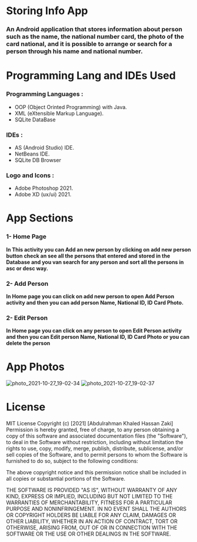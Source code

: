 # Storing Info App
### An **Android application** that stores information about person such as the name, the national number card, the photo of the card national, and it is possible to arrange or search for a person through his name and national number.
# Programming Lang and IDEs Used
### Programming Languages :
- OOP (Object Orinted Programming) with Java.
- XML (eXtensible Markup Language).
- SQLite DataBase
### IDEs :
- AS (Android Studio) IDE.
- NetBeans IDE.
- SQLite DB Browser
### Logo and Icons :
- Adobe Photoshop 2021.
- Adobe XD (ux/ui) 2021.
# App Sections
### 1- Home Page
**In This activity you can Add an new person by clicking on add new person button check an see all the persons that entered and stored in the Database and you van search for any person and sort all the persons in asc or desc way.**
### 2- Add Person
**In Home page you can click on add new person to open Add Person activity and then you can add person Name, National ID, ID Card Photo.**
### 2- Edit Person
**In Home page you can click on any person to open Edit Person activity and then you can Edit person Name, National ID, ID Card Photo or you can delete the person**
# App Photos
![photo_2021-10-27_19-02-34](https://user-images.githubusercontent.com/58918060/139112640-cc01380f-7878-46af-bcfd-6e86801c3be1.jpg)
![photo_2021-10-27_19-02-37](https://user-images.githubusercontent.com/58918060/139112648-c5f09188-a146-4552-8d38-5876dd1c0fda.jpg)
# License
MIT License
Copyright (c) [2021] [Abdulrahman Khaled Hassan Zaki]
Permission is hereby granted, free of charge, to any person obtaining a copy
of this software and associated documentation files (the "Software"), to deal
in the Software without restriction, including without limitation the rights
to use, copy, modify, merge, publish, distribute, sublicense, and/or sell
copies of the Software, and to permit persons to whom the Software is
furnished to do so, subject to the following conditions:

The above copyright notice and this permission notice shall be included in all
copies or substantial portions of the Software.

THE SOFTWARE IS PROVIDED "AS IS", WITHOUT WARRANTY OF ANY KIND, EXPRESS OR
IMPLIED, INCLUDING BUT NOT LIMITED TO THE WARRANTIES OF MERCHANTABILITY,
FITNESS FOR A PARTICULAR PURPOSE AND NONINFRINGEMENT. IN NO EVENT SHALL THE
AUTHORS OR COPYRIGHT HOLDERS BE LIABLE FOR ANY CLAIM, DAMAGES OR OTHER
LIABILITY, WHETHER IN AN ACTION OF CONTRACT, TORT OR OTHERWISE, ARISING FROM,
OUT OF OR IN CONNECTION WITH THE SOFTWARE OR THE USE OR OTHER DEALINGS IN THE
SOFTWARE.
